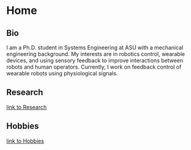 # Home

## Bio
I am a Ph.D. student in Systems Engineering at ASU with a mechanical engineering background. My interests are in robotics control, wearable devices, and using sensory feedback to improve interactions between robots and human operators. Currently, I work on feedback control of wearable robots using physiological signals.

## Research
[link to Research](/Research)

## Hobbies
[link to Hobbies](/Hobbies)
